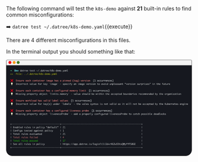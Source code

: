 
The following command will test the `k8s-demo` against **21** built-in rules to find common misconfigurations:

➡️  `datree test ~/.datree/k8s-demo.yaml`{{execute}}

There are 4 different misconfigurations in this files.  

In the terminal output you should something like that:

![demo output](./assets/demo-output.png)
